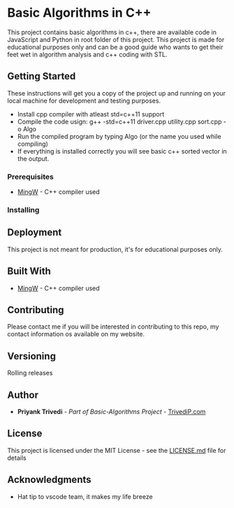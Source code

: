 # Basic Algorithms in C++

This project contains basic algorithms in c++, there are available code in JavaScript and Python in root folder of this project. This project is made for educational purposes only and can be a good guide who wants to get their feet wet in algorithm analysis and c++ coding with STL.

## Getting Started

These instructions will get you a copy of the project up and running on your local machine for development and testing purposes. 
* Install cpp compiler with atleast std=c++11 support
* Compile the code usign: g++ -std=c++11 driver.cpp utility.cpp sort.cpp -o Algo
* Run the compiled program by typing Algo (or the name you used while compiling)
* If everything is installed correctly you will see basic c++ sorted vector in the output.

### Prerequisites

* [MingW](http://www.mingw.org/) - C++ compiler used


### Installing

## Deployment

This project is not meant for production, it's for educational purposes only.

## Built With

* [MingW](http://www.mingw.org/) - C++ compiler used

## Contributing

Please contact me if you will be interested in contributing to this repo, my contact information os available on my website.

## Versioning

Rolling releases

## Author

* **Priyank Trivedi** - *Part of Basic-Algorithms Project* - [TrivediP.com](https://trivedip.com)



## License

This project is licensed under the MIT License - see the [LICENSE.md](LICENSE.md) file for details

## Acknowledgments

* Hat tip to vscode team, it makes my life breeze

